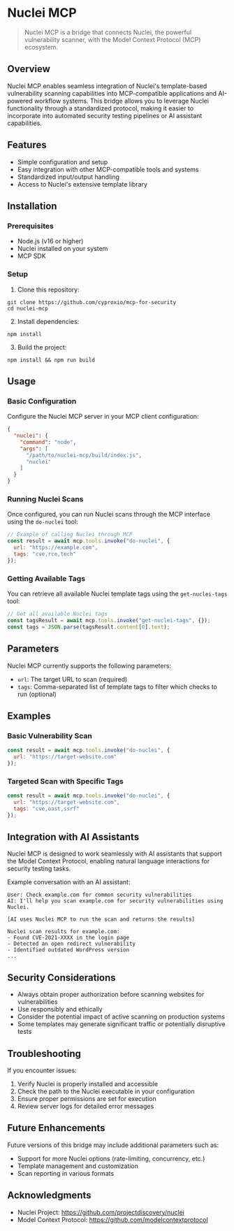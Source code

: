 # Nuclei MCP

> Nuclei MCP is a bridge that connects Nuclei, the powerful vulnerability scanner, with the Model Context Protocol (MCP) ecosystem.

## Overview

Nuclei MCP enables seamless integration of Nuclei's template-based vulnerability scanning capabilities into MCP-compatible applications and AI-powered workflow systems. This bridge allows you to leverage Nuclei functionality through a standardized protocol, making it easier to incorporate into automated security testing pipelines or AI assistant capabilities.

## Features

- Simple configuration and setup
- Easy integration with other MCP-compatible tools and systems
- Standardized input/output handling
- Access to Nuclei's extensive template library

## Installation

### Prerequisites

- Node.js (v16 or higher)
- Nuclei installed on your system
- MCP SDK

### Setup

1. Clone this repository:
 ```
 git clone https://github.com/cyproxio/mcp-for-security
 cd nuclei-mcp
 ```

2. Install dependencies:
 ```
 npm install
 ```

3. Build the project:
 ```
 npm install && npm run build
 ```

## Usage

### Basic Configuration

Configure the Nuclei MCP server in your MCP client configuration:

```json
{
  "nuclei": {
    "command": "node",
    "args": [
      "/path/to/nuclei-mcp/build/index.js",
      "nuclei"
    ]
  }
}
```

### Running Nuclei Scans

Once configured, you can run Nuclei scans through the MCP interface using the `do-nuclei` tool:

```javascript
// Example of calling Nuclei through MCP
const result = await mcp.tools.invoke("do-nuclei", {
  url: "https://example.com",
  tags: "cve,rce,tech"
});
```

### Getting Available Tags

You can retrieve all available Nuclei template tags using the `get-nuclei-tags` tool:

```javascript
// Get all available Nuclei tags
const tagsResult = await mcp.tools.invoke("get-nuclei-tags", {});
const tags = JSON.parse(tagsResult.content[0].text);
```

## Parameters

Nuclei MCP currently supports the following parameters:

- `url`: The target URL to scan (required)
- `tags`: Comma-separated list of template tags to filter which checks to run (optional)

## Examples

### Basic Vulnerability Scan

```javascript
const result = await mcp.tools.invoke("do-nuclei", {
  url: "https://target-website.com"
});
```

### Targeted Scan with Specific Tags

```javascript
const result = await mcp.tools.invoke("do-nuclei", {
  url: "https://target-website.com",
  tags: "cve,oast,ssrf"
});
```

## Integration with AI Assistants

Nuclei MCP is designed to work seamlessly with AI assistants that support the Model Context Protocol, enabling natural language interactions for security testing tasks.

Example conversation with an AI assistant:

```
User: Check example.com for common security vulnerabilities
AI: I'll help you scan example.com for security vulnerabilities using Nuclei.

[AI uses Nuclei MCP to run the scan and returns the results]

Nuclei scan results for example.com:
- Found CVE-2021-XXXX in the login page
- Detected an open redirect vulnerability
- Identified outdated WordPress version
...
```

## Security Considerations

- Always obtain proper authorization before scanning websites for vulnerabilities
- Use responsibly and ethically
- Consider the potential impact of active scanning on production systems
- Some templates may generate significant traffic or potentially disruptive tests

## Troubleshooting

If you encounter issues:

1. Verify Nuclei is properly installed and accessible
2. Check the path to the Nuclei executable in your configuration
3. Ensure proper permissions are set for execution
4. Review server logs for detailed error messages

## Future Enhancements

Future versions of this bridge may include additional parameters such as:

- Support for more Nuclei options (rate-limiting, concurrency, etc.)
- Template management and customization
- Scan reporting in various formats

## Acknowledgments

- Nuclei Project: https://github.com/projectdiscovery/nuclei
- Model Context Protocol: https://github.com/modelcontextprotocol